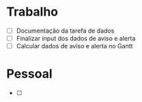 
# Trabalho

- [ ] Documentação da tarefa de dados
- [ ] Finalizar input dos dados de aviso e alerta
- [ ] Calcular dados de aviso e alerta no Gantt

# Pessoal

- [ ] 
